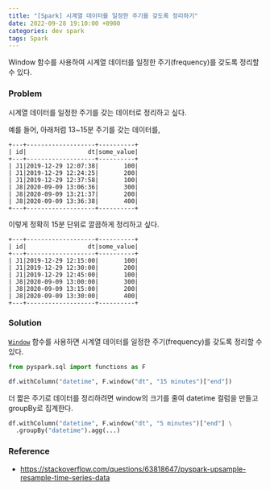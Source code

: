 ```yaml
---
title: "[Spark] 시계열 데이터를 일정한 주기를 갖도록 정리하기"
date: 2022-09-28 19:10:00 +0900
categories: dev spark
tags: Spark
---
```


Window 함수를 사용하여 시계열 데이터를 일정한 주기(frequency)를 갖도록 정리할 수 있다.

### Problem

시계열 데이터를 일정한 주기를 갖는 데이터로 정리하고 싶다.

예를 들어, 아래처럼 13~15분 주기를 갖는 데이터를,

```text
+---+-------------------+----------+
| id|                 dt|some_value|
+---+-------------------+----------+
| J1|2019-12-29 12:07:38|       100|
| J1|2019-12-29 12:24:25|       200|
| J1|2019-12-29 12:37:58|       100|
| J8|2020-09-09 13:06:36|       300|
| J8|2020-09-09 13:21:37|       200|
| J8|2020-09-09 13:36:38|       400|
+---+-------------------+----------+
```

이렇게 정확히 15분 단위로 깔끔하게 정리하고 싶다.

```text
+---+-------------------+----------+
| id|                 dt|some_value|
+---+-------------------+----------+
| J1|2019-12-29 12:15:00|       100|
| J1|2019-12-29 12:30:00|       200|
| J1|2019-12-29 12:45:00|       100|
| J8|2020-09-09 13:00:00|       300|
| J8|2020-09-09 13:15:00|       200|
| J8|2020-09-09 13:30:00|       400|
+---+-------------------+----------+
```

### Solution

[`Window`](https://spark.apache.org/docs/latest/api/python/pyspark.sql.html#pyspark.sql.functions.window) 함수를 사용하면 시계열 데이터를 일정한 주기(frequency)를 갖도록 정리할 수 있다.

```python
from pyspark.sql import functions as F

df.withColumn("datetime", F.window("dt", "15 minutes")["end"])
```

더 짧은 주기로 데이터를 정리하려면 window의 크기를 줄여 datetime 컬럼을 만들고 groupBy로 집계한다.

```python
df.withColumn("datetime", F.window("dt", "5 minutes")["end"] \
  .groupBy("datetime").agg(...)
```

### Reference
- https://stackoverflow.com/questions/63818647/pyspark-upsample-resample-time-series-data
